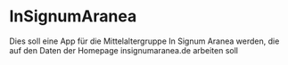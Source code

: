# InSignumAranea
Dies soll eine App für die Mittelaltergruppe In Signum Aranea werden, die auf den Daten der Homepage insignumaranea.de arbeiten soll
